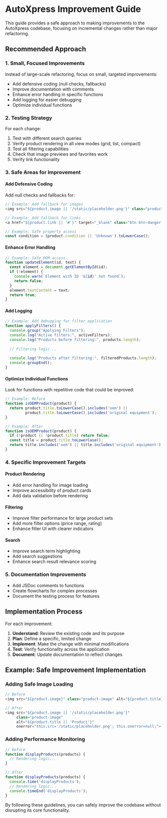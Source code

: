 # AutoXpress Improvement Guide

This guide provides a safe approach to making improvements to the AutoXpress codebase, focusing on incremental changes rather than major refactoring.

## Recommended Approach

### 1. Small, Focused Improvements

Instead of large-scale refactoring, focus on small, targeted improvements:

- Add defensive coding (null checks, fallbacks)
- Improve documentation with comments
- Enhance error handling in specific functions
- Add logging for easier debugging
- Optimize individual functions

### 2. Testing Strategy

For each change:

1. Test with different search queries
2. Verify product rendering in all view modes (grid, list, compact)
3. Test all filtering capabilities 
4. Check that image previews and favorites work
5. Verify link functionality

### 3. Safe Areas for Improvement

#### Add Defensive Coding

Add null checks and fallbacks for:

```javascript
// Example: Add fallback for images
<img src="${product.image || '/static/placeholder.png'}" class="product-image" alt="${product.title || 'Product'}">

// Example: Add fallback for links
<a href="${product.link || '#'}" target="_blank" class="btn btn-danger view-details">View Details</a>

// Example: Safe property access
const condition = (product.condition || 'Unknown').toLowerCase();
```

#### Enhance Error Handling

```javascript
// Example: Safe DOM access
function updateElement(id, text) {
  const element = document.getElementById(id);
  if (!element) {
    console.warn(`Element with ID '${id}' not found`);
    return false;
  }
  element.textContent = text;
  return true;
}
```

#### Add Logging

```javascript
// Example: Add debugging for filter application
function applyFilters() {
  console.group("Applying Filters");
  console.log("Active filters:", activeFilters);
  console.log("Products before filtering:", products.length);
  
  // Filtering logic...
  
  console.log("Products after filtering:", filteredProducts.length);
  console.groupEnd();
}
```

#### Optimize Individual Functions

Look for functions with repetitive code that could be improved:

```javascript
// Example: Before
function isOEMProduct(product) {
  return product.title.toLowerCase().includes('oem') || 
         product.title.toLowerCase().includes('original equipment');
}

// Example: After
function isOEMProduct(product) {
  if (!product || !product.title) return false;
  const title = product.title.toLowerCase();
  return title.includes('oem') || title.includes('original equipment');
}
```

### 4. Specific Improvement Targets

#### Product Rendering

- Add error handling for image loading
- Improve accessibility of product cards
- Add data validation before rendering

#### Filtering

- Improve filter performance for large product sets
- Add more filter options (price range, rating)
- Enhance filter UI with clearer indicators

#### Search

- Improve search term highlighting
- Add search suggestions
- Enhance search result relevance scoring

### 5. Documentation Improvements

- Add JSDoc comments to functions
- Create flowcharts for complex processes
- Document the testing process for features

## Implementation Process

For each improvement:

1. **Understand**: Review the existing code and its purpose
2. **Plan**: Define a specific, limited change
3. **Implement**: Make the change with minimal modifications
4. **Test**: Verify functionality across the application
5. **Document**: Update documentation to reflect changes

## Example: Safe Improvement Implementation

### Adding Safe Image Loading

```javascript
// Before
<img src="${product.image}" class="product-image" alt="${product.title}">

// After
<img src="${product.image || '/static/placeholder.png'}" 
     class="product-image" 
     alt="${product.title || 'Product'}"
     onerror="this.src='/static/placeholder.png'; this.onerror=null;">
```

### Adding Performance Monitoring

```javascript
// Before
function displayProducts(products) {
  // Rendering logic...
}

// After
function displayProducts(products) {
  console.time('displayProducts');
  // Rendering logic...
  console.timeEnd('displayProducts');
}
```

By following these guidelines, you can safely improve the codebase without disrupting its core functionality.